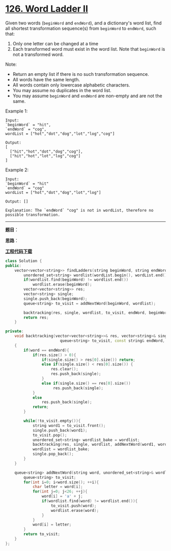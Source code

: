 # [126. Word Ladder II](https://leetcode.com/problems/word-ladder-ii/)

Given two words (`beginWord` and `endWord`), and a dictionary's word list, find all shortest transformation sequence(s) from `beginWord` to `endWord`, such that:

1. Only one letter can be changed at a time
2. Each transformed word must exist in the word list. Note that `beginWord` is not a transformed word.

Note:

- Return an empty list if there is no such transformation sequence.
- All words have the same length.
- All words contain only lowercase alphabetic characters.
- You may assume no duplicates in the word list.
- You may assume `beginWord` and `endWord` are non-empty and are not the same.

Example 1:

    Input:
    `beginWord` = "hit",
    `endWord` = "cog",
    wordList = ["hot","dot","dog","lot","log","cog"]

    Output:
    [
      ["hit","hot","dot","dog","cog"],
      ["hit","hot","lot","log","cog"]
    ]

Example 2:

    Input:
    `beginWord` = "hit"
    `endWord` = "cog"
    wordList = ["hot","dot","dog","lot","log"]

    Output: []

    Explanation: The `endWord` "cog" is not in wordList, therefore no possible transformation.

-----

**题目**：

**思路**：

[**工程代码下载**]()

```cpp
class Solution {
public:
    vector<vector<string>> findLadders(string beginWord, string endWord, vector<string>& wordList) {
        unordered_set<string> wordlist(wordList.begin(), wordList.end());
        if(wordlist.find(beginWord) != wordlist.end())
            wordlist.erase(beginWord);
        vector<vector<string>> res;
        vector<string> single;
        single.push_back(beginWord);
        queue<string> to_visit = addNextWord(beginWord, wordlist);

        backtracking(res, single, wordlist, to_visit, endWord, beginWord);
        return res;
    }

private:
    void backtracking(vector<vector<string>>& res, vector<string>& single, unordered_set<string> wordlist,
                        queue<string> to_visit, const string& endWord, string word)
    {
        if(word == endWord){
            if(res.size() > 0){
                if(single.size() > res[0].size()) return;
                else if(single.size() < res[0].size()) {
                    res.clear();
                    res.push_back(single);
                }
                else if(single.size() == res[0].size())
                     res.push_back(single);
            }
            else
                res.push_back(single);
            return;
        }

        while(!to_visit.empty()){
            string word1 = to_visit.front();
            single.push_back(word1);
            to_visit.pop();
            unordered_set<string> wordlist_bake = wordlist;
            backtracking(res, single, wordlist, addNextWord(word1, wordlist), endWord, word1);
            wordlist = wordlist_bake;
            single.pop_back();
        }
    }

    queue<string> addNextWord(string word, unordered_set<string>& wordlist){
        queue<string> to_visit;
        for(int i=0; i<word.size(); ++i){
            char letter = word[i];
            for(int j=0; j<26; ++j){
                word[i] = 'a' + j;
                if(wordlist.find(word) != wordlist.end()){
                    to_visit.push(word);
                    wordlist.erase(word);
                }
            }
            word[i] = letter;
        }
        return to_visit;
    }
};
```